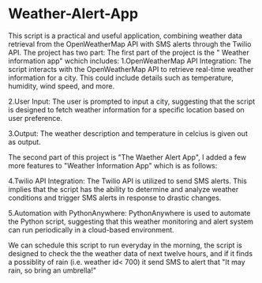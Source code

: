 # Weather-Alert-App
This script is a practical and useful application, combining weather data retrieval from the OpenWeatherMap API with SMS alerts through the Twilio API. The project has two part:
The first part of the project is the " Weather information app" wchich includes:
1.OpenWeatherMap API Integration: The script interacts with the OpenWeatherMap API to retrieve real-time weather information for a city. This could include details such as temperature, humidity, wind speed, and more.

2.User Input: The user is prompted to input a city, suggesting that the script is designed to fetch weather information for a specific location based on user preference.

3.Output: The weather description and temperature in celcius is given out as output.
 
The second part of this project is "The Waether Alert App", I added a few more features to "Weather Information App" which is as follows:

4.Twilio API Integration: The Twilio API is utilized to send SMS alerts. This implies that the script has the ability to determine and analyze weather conditions and trigger SMS alerts in response to drastic changes.

5.Automation with PythonAnywhere: PythonAnywhere is used to automate the Python script, suggesting that this weather monitoring and alert system can run periodically in a cloud-based environment. 

We can schedule this script to run everyday in the morning, the script is designed to check the the weather data of next twelve hours, and if it finds a possiblity of rain (i.e. weather id< 700) it send SMS to alert that "It may rain, so bring an umbrella!" 

